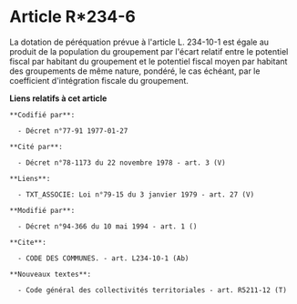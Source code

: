 # Article R*234-6

La dotation de péréquation prévue à l'article L. 234-10-1 est égale au produit de la population du groupement par l'écart
relatif entre le potentiel fiscal par habitant du groupement et le potentiel fiscal moyen par habitant des groupements de
même nature, pondéré, le cas échéant, par le coefficient d'intégration fiscale du groupement.

**Liens relatifs à cet article**

	**Codifié par**:

	  - Décret n°77-91 1977-01-27

	**Cité par**:

	  - Décret n°78-1173 du 22 novembre 1978 - art. 3 (V)

	**Liens**:

	  - TXT_ASSOCIE: Loi n°79-15 du 3 janvier 1979 - art. 27 (V)

	**Modifié par**:

	  - Décret n°94-366 du 10 mai 1994 - art. 1 ()

	**Cite**:

	  - CODE DES COMMUNES. - art. L234-10-1 (Ab)

	**Nouveaux textes**:

	  - Code général des collectivités territoriales - art. R5211-12 (T)
